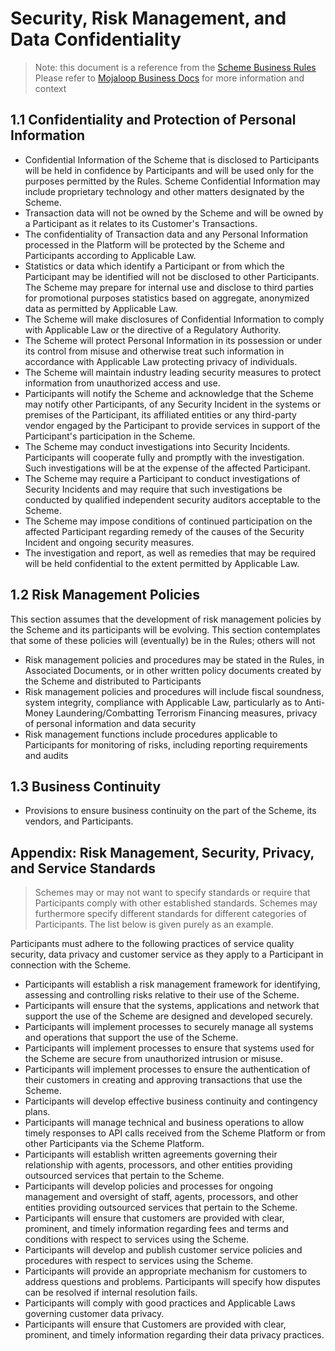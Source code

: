 # Security, Risk Management, and Data Confidentiality

> Note: this document is a reference from the [Scheme Business Rules](https://docs.mojaloop.io/mojaloop-business-docs/documents/scheme-business-rules.html)
> Please refer to [Mojaloop Business Docs](https://docs.mojaloop.io/mojaloop-business-docs/) for more information and context

## 1.1 Confidentiality and Protection of Personal Information
- Confidential Information of the Scheme that is disclosed to Participants will be held in confidence by Participants and will be used only for the purposes permitted by the Rules. Scheme Confidential Information may include proprietary technology and other matters designated by the Scheme.
- Transaction data will not be owned by the Scheme and will be owned by a Participant as it relates to its Customer's Transactions.
- The confidentiality of Transaction data and any Personal Information processed in the Platform will be protected by the Scheme and Participants according to Applicable Law.
- Statistics or data which identify a Participant or from which the Participant may be identified will not be disclosed to other Participants. The Scheme may prepare for internal use and disclose to third parties for promotional purposes statistics based on aggregate, anonymized data as permitted by Applicable Law.
- The Scheme will make disclosures of Confidential Information to comply with Applicable Law or the directive of a Regulatory Authority.
- The Scheme will protect Personal Information in its possession or under its control from misuse and otherwise treat such information in accordance with Applicable Law protecting privacy of individuals.
- The Scheme will maintain industry leading security measures to protect information from unauthorized access and use.
- Participants will notify the Scheme and acknowledge that the Scheme may notify other Participants, of any Security Incident in the systems or premises of the Participant, its affiliated entities or any third-party vendor engaged by the Participant to provide services in support of the Participant's participation in the Scheme.
- The Scheme may conduct investigations into Security Incidents. Participants will cooperate fully and promptly with the investigation. Such investigations will be at the expense of the affected Participant.
- The Scheme may require a Participant to conduct investigations of Security Incidents and may require that such investigations be conducted by qualified independent security auditors acceptable to the Scheme.
- The Scheme may impose conditions of continued participation on the affected Participant regarding remedy of the causes of the Security Incident and ongoing security measures.
- The investigation and report, as well as remedies that may be required will be held confidential to the extent permitted by Applicable Law.

## 1.2 Risk Management Policies

This section assumes that the development of risk management policies by the Scheme and its participants will be evolving. This section contemplates that some of these policies will (eventually) be in the Rules; others will not

- Risk management policies and procedures may be stated in the Rules, in Associated Documents, or in other written policy documents created by the Scheme and distributed to Participants
- Risk management policies and procedures will include fiscal soundness, system integrity, compliance with Applicable Law, particularly as to Anti-Money Laundering/Combatting Terrorism Financing measures, privacy of personal information and data security
- Risk management functions include procedures applicable to Participants for monitoring of risks, including reporting requirements and audits


## 1.3 Business Continuity
- Provisions to ensure business continuity on the part of the Scheme, its vendors, and Participants.


## Appendix: Risk Management, Security, Privacy, and Service Standards
> Schemes may or may not want to specify standards or require that Participants comply with other established standards. Schemes may furthermore specify different standards for different categories of Participants. The list below is given purely as an example.

Participants must adhere to the following practices of service quality security, data privacy and customer service as they apply to a Participant in connection with the Scheme.
- Participants will establish a risk management framework for identifying, assessing and controlling risks relative to their use of the Scheme.
- Participants will ensure that the systems, applications and network that support the use of the Scheme are designed and developed securely.
- Participants will implement processes to securely manage all systems and operations that support the use of the Scheme.
- Participants will implement processes to ensure that systems used for the Scheme are secure from unauthorized intrusion or misuse.
- Participants will implement processes to ensure the authentication of their customers in creating and approving transactions that use the Scheme.
- Participants will develop effective business continuity and contingency plans.
- Participants will manage technical and business operations to allow timely responses to API calls received from the Scheme Platform or from other Participants via the Scheme Platform.
- Participants will establish written agreements governing their relationship with agents, processors, and other entities providing outsourced services that pertain to the Scheme.
- Participants will develop policies and processes for ongoing management and oversight of staff, agents, processors, and other entities providing outsourced services that pertain to the Scheme.
- Participants will ensure that customers are provided with clear, prominent, and timely information regarding fees and terms and conditions with respect to services using the Scheme.
- Participants will develop and publish customer service policies and procedures with respect to services using the Scheme.
- Participants will provide an appropriate mechanism for customers to address questions and problems. Participants will specify how disputes can be resolved if internal resolution fails.
- Participants will comply with good practices and Applicable Laws governing customer data privacy.
- Participants will ensure that Customers are provided with clear, prominent, and timely information regarding their data privacy practices.

